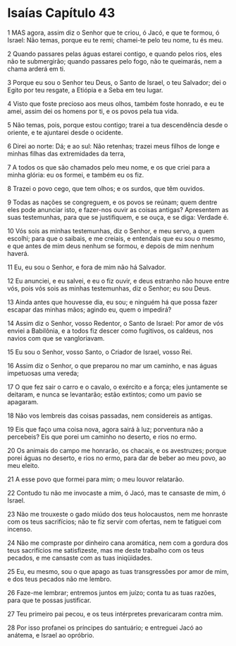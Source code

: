 # Isaías Capítulo 43

1	MAS agora, assim diz o Senhor que te criou, ó Jacó, e que te formou, ó Israel: Não temas, porque eu te remi; chamei-te pelo teu nome, tu és meu.

2	Quando passares pelas águas estarei contigo, e quando pelos rios, eles não te submergirão; quando passares pelo fogo, não te queimarás, nem a chama arderá em ti.

3	Porque eu sou o Senhor teu Deus, o Santo de Israel, o teu Salvador; dei o Egito por teu resgate, a Etiópia e a Seba em teu lugar.

4	Visto que foste precioso aos meus olhos, também foste honrado, e eu te amei, assim dei os homens por ti, e os povos pela tua vida.

5	Não temas, pois, porque estou contigo; trarei a tua descendência desde o oriente, e te ajuntarei desde o ocidente.

6	Direi ao norte: Dá; e ao sul: Não retenhas; trazei meus filhos de longe e minhas filhas das extremidades da terra,

7	A todos os que são chamados pelo meu nome, e os que criei para a minha glória: eu os formei, e também eu os fiz.

8	Trazei o povo cego, que tem olhos; e os surdos, que têm ouvidos.

9	Todas as nações se congreguem, e os povos se reúnam; quem dentre eles pode anunciar isto, e fazer-nos ouvir as coisas antigas? Apresentem as suas testemunhas, para que se justifiquem, e se ouça, e se diga: Verdade é.

10	Vós sois as minhas testemunhas, diz o Senhor, e meu servo, a quem escolhi; para que o saibais, e me creiais, e entendais que eu sou o mesmo, e que antes de mim deus nenhum se formou, e depois de mim nenhum haverá.

11	Eu, eu sou o Senhor, e fora de mim não há Salvador.

12	Eu anunciei, e eu salvei, e eu o fiz ouvir, e deus estranho não houve entre vós, pois vós sois as minhas testemunhas, diz o Senhor; eu sou Deus.

13	Ainda antes que houvesse dia, eu sou; e ninguém há que possa fazer escapar das minhas mãos; agindo eu, quem o impedirá?

14	Assim diz o Senhor, vosso Redentor, o Santo de Israel: Por amor de vós enviei a Babilônia, e a todos fiz descer como fugitivos, os caldeus, nos navios com que se vangloriavam.

15	Eu sou o Senhor, vosso Santo, o Criador de Israel, vosso Rei.

16	Assim diz o Senhor, o que preparou no mar um caminho, e nas águas impetuosas uma vereda;

17	O que fez sair o carro e o cavalo, o exército e a força; eles juntamente se deitaram, e nunca se levantarão; estão extintos; como um pavio se apagaram.

18	Não vos lembreis das coisas passadas, nem considereis as antigas.

19	Eis que faço uma coisa nova, agora sairá à luz; porventura não a percebeis? Eis que porei um caminho no deserto, e rios no ermo.

20	Os animais do campo me honrarão, os chacais, e os avestruzes; porque porei águas no deserto, e rios no ermo, para dar de beber ao meu povo, ao meu eleito.

21	A esse povo que formei para mim; o meu louvor relatarão.

22	Contudo tu não me invocaste a mim, ó Jacó, mas te cansaste de mim, ó Israel.

23	Não me trouxeste o gado miúdo dos teus holocaustos, nem me honraste com os teus sacrifícios; não te fiz servir com ofertas, nem te fatiguei com incenso.

24	Não me compraste por dinheiro cana aromática, nem com a gordura dos teus sacrifícios me satisfizeste, mas me deste trabalho com os teus pecados, e me cansaste com as tuas iniqüidades.

25	Eu, eu mesmo, sou o que apago as tuas transgressões por amor de mim, e dos teus pecados não me lembro.

26	Faze-me lembrar; entremos juntos em juízo; conta tu as tuas razões, para que te possas justificar.

27	Teu primeiro pai pecou, e os teus intérpretes prevaricaram contra mim.

28	Por isso profanei os príncipes do santuário; e entreguei Jacó ao anátema, e Israel ao opróbrio.

